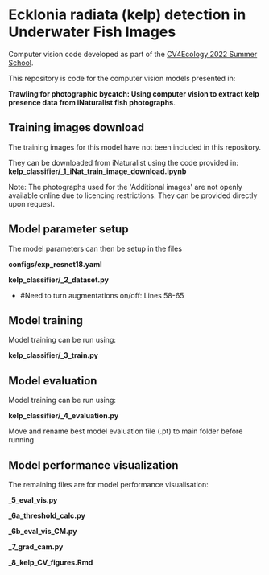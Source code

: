 # Ecklonia radiata (kelp) detection in Underwater Fish Images
Computer vision code developed as part of the [CV4Ecology 2022 Summer School](https://cv4ecology.caltech.edu/).

This repository is code for the computer vision models presented in:

**Trawling for photographic bycatch: Using computer vision to extract kelp presence data from iNaturalist fish photographs**. 


## Training images download

The  training images for this model have not been included in this repository.

They can be downloaded from iNaturalist using the code provided in: **kelp_classifier/_1_iNat_train_image_download.ipynb**

Note: The photographs used for the 'Additional images' are not openly available online due to licencing restrictions. They can be provided directly upon request.


## Model parameter setup
The model parameters can then be setup in the files 

**configs/exp_resnet18.yaml**

**kelp_classifier/_2_dataset.py**

- #Need to turn augmentations on/off: Lines 58-65

## Model training
Model training can be run using: 

**kelp_classifier/_3_train.py**

## Model evaluation

Model training can be run using: 

**kelp_classifier/_4_evaluation.py**

 Move and rename best model evaluation file (.pt) to main folder before running

 ## Model performance visualization 
The remaining files are for model performance visualisation:

**_5_eval_vis.py**

**_6a_threshold_calc.py**

**_6b_eval_vis_CM.py**

**_7_grad_cam.py**

**_8_kelp_CV_figures.Rmd**
